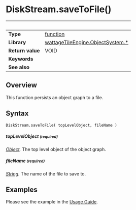 # DiskStream.saveToFile()

|                      | &nbsp;
| -------------------- | ---------------------------------------------------------------
| __Type__             | [function](http://docs.coronalabs.com/api/type/Function.html)
| __Library__          | [wattageTileEngine.ObjectSystem.*](../lib_objectSystem.markdown)
| __Return value__     | VOID
| __Keywords__         |
| __See also__         |


## Overview

This function persists an object graph to a file.

## Syntax

	DiskStream.saveToFile( topLevelObject, fileName )

##### topLevelObject <small>(required)</small>
_[Object](../object/type_object.markdown)._
The top level object of the object graph.

##### fileName <small>(required)</small>
_[String](https://docs.coronalabs.com/api/type/String.html)._
The name of the file to save to.

## Examples

Please see the example in the [Usage Guide](../usageGuide.markdown).